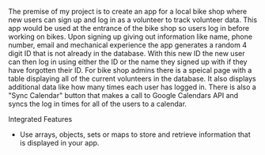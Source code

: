 The premise of my project is to create an app for a local bike shop where new users can sign up and log in as a volunteer to track volunteer data. This app would be used at the entrance of the bike shop so users log in before working on bikes. Upon signing up giving out information like name, phone number, email and mechanical experience the app generates a random 4 digit ID that is not already in the database. With this new ID the new user can then log in using either the ID or the name they signed up with if they have forgotten their ID. For bike shop admins there is a speical page with a table displaying all of the current volunteers in the database. It also displays additional data like how many times each user has logged in. There is also a "Sync Calendar" button that makes a call to Google Calendars API and syncs the log in times for all of the users to a calendar. 

Integrated Features
- Use arrays, objects, sets or maps to store and retrieve information that is displayed in your app.


